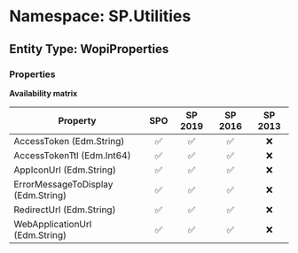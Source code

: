 # Namespace: SP.Utilities

## Entity Type: WopiProperties

### Properties

**Availability matrix**

Property | SPO | SP 2019 | SP 2016 | SP 2013
----------|:---:|:-------:|:-------:|:-------:
AccessToken (Edm.String) | ✅ | ✅ | ✅ | ❌
AccessTokenTtl (Edm.Int64) | ✅ | ✅ | ✅ | ❌
AppIconUrl (Edm.String) | ✅ | ✅ | ✅ | ❌
ErrorMessageToDisplay (Edm.String) | ✅ | ✅ | ✅ | ❌
RedirectUrl (Edm.String) | ✅ | ✅ | ✅ | ❌
WebApplicationUrl (Edm.String) | ✅ | ✅ | ✅ | ❌